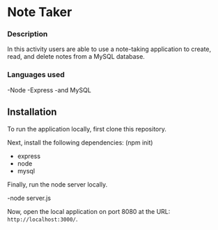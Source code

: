 # Note Taker 

### Description
In this activity users are able to use a note-taking application to create, read, and delete notes from a MySQL database. 

### Languages used

-Node
-Express
-and MySQL
  
## Installation

To run the application locally, first clone this repository.
	
Next, install the following dependencies:
(npm init)
- express
- node
- mysql
	
Finally, run the node server locally.

-node server.js
	
Now, open the local application on port 8080 at the URL: `http://localhost:3000/`.
  

